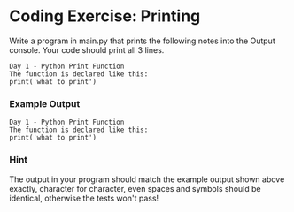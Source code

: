 # Coding Exercise: Printing

Write a program in main.py that prints the following notes into the Output console. Your code should print all 3 lines.

`Day 1 - Python Print Function`\
`The function is declared like this:`\
`print('what to print')`

### Example Output

```
Day 1 - Python Print Function
The function is declared like this:
print('what to print')
```
### Hint
The output in your program should match the example output shown above exactly, character for character, even spaces and symbols should be identical, otherwise the tests won't pass!